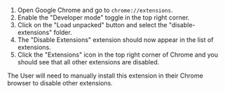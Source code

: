 1. Open Google Chrome and go to `chrome://extensions`.
2. Enable the "Developer mode" toggle in the top right corner.
3. Click on the "Load unpacked" button and select the "disable-extensions" folder.
4. The "Disable Extensions" extension should now appear in the list of extensions.
5. Click the "Extensions" icon in the top right corner of Chrome and you should see that all other extensions are disabled.

The User will need to manually install this extension in their Chrome browser to disable other extensions.
